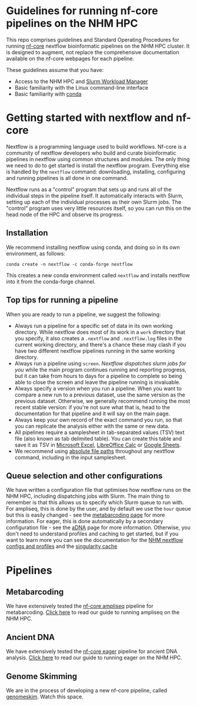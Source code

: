 # Guidelines for running nf-core pipelines on the NHM HPC

This repo comprises guidelines and Standard Operating Procedures for running [nf-core](https://nf-co.re/) nextflow bioinformatic pipelines on the NHM HPC cluster. It is designed to augment, not replace the comprehensive documentation available on the nf-core webpages for each pipeline. 

These guidelines assume that you have:
* Access to the NHM HPC and [Slurm Workload Manager](https://slurm.schedmd.com/documentation.html)
* Basic familiarity with the Linux command-line interface
* Basic familiarity with [conda](https://docs.conda.io/en/latest/)

# Getting started with nextflow and nf-core

Nextflow is a programming language used to build workflows. Nf-core is a community of nextflow developers who build and curate bioinformatic pipelines in nextflow using common structures and modules. The only thing we need to do to get started is install the nextflow program. Everything else is handled by the `nextflow` command: downloading, installing, configuring and running pipelines is all done in one command. 

Nextflow runs as a "control" program that sets up and runs all of the individual steps in the pipeline itself. It automatically interacts with Slurm, setting up each of the individual processes as their own Slurm jobs. The "control" program uses very little resources itself, so you can run this on the head node of the HPC and observe its progress.

## Installation

We recommend installing nextflow using conda, and doing so in its own environment, as follows:
```
conda create -n nextflow -c conda-forge nextflow
```
This creates a new conda environment called `nextflow` and installs nextflow into it from the conda-forge channel. 

## Top tips for running a pipeline

When you are ready to run a pipeline, we suggest the following:

* Always run a pipeline for a specific set of data in its own working directory. While nextflow does most of its work in a `work` directory that you specify, it also creates a `.nextflow` and `.nextflow.log` files in the current working directory, and there's a chance these may clash if you have two different nextflow pipelines running in the same working directory.
* Always run a pipeline using `screen`. *Nextflow dispatches slurm jobs for you* while the main program continues running and reporting progress, but it can take from hours to days for a pipeline to complete so being able to close the screen and leave the pipeline running is invaluable.
* Always specify a version when you run a pipeline. When you want to compare a new run to a previous dataset, use the same version as the previous dataset. Otherwise, we generally recommend running the most recent stable version: if you're not sure what that is, head to the documentation for that pipeline and it will say on the main page.
* Always keep your own record of the exact command you run, so that you can replicate the analysis either with the same or new data.
* All pipelines require a samplesheet in tab-separated values (TSV) text file (also known as tab delimited table). You can create this table and save it as TSV in [Microsoft Excel](https://smallbusiness.chron.com/make-txt-tab-delimited-35511.html), [LibreOffice Calc](https://ask.libreoffice.org/t/how-to-generate-calc-tab-delimited-output/14591) or [Google Sheets](https://support.google.com/merchants/answer/160569?hl=en-GB).
* We recommend using [absolute file paths](https://www.linuxfoundation.org/blog/blog/classic-sysadmin-absolute-path-vs-relative-path-in-linux-unix) throughout any nextflow command, including in the input samplesheet.

## Queue selection and other configurations

We have written a configuration file that optimises how nextflow runs on the NHM HPC, including dispatching jobs with Slurm. The main thing to remember is that this allows us to specify which Slurm queue to run with. For ampliseq, this is done by the user, and by default we use the `hour` queue but this is easily changed - see the [metabarcoding page](metabarcoding.md) for more information. For eager, this is done automatically by a secondary configuration file - see the [aDNA](ancientDNA.md) page for more information. Otherwise, you don't need to understand profiles and caching to get started, but if you want to learn more you can see the documentation for the [NHM nextflow configs and profiles](configs.md) and the [singularity cache](singularity_cache.md)

# Pipelines

## Metabarcoding

We have extensively tested the [nf-core ampliseq](https://nf-co.re/ampliseq) pipeline for metabarcoding. [Click here](metabarcoding.md) to read our guide to running ampliseq on the NHM HPC.

## Ancient DNA

We have extensively tested the [nf-core eager](https://nf-co.re/eager) pipeline for ancient DNA analysis. [Click here](ancientDNA.md) to read our guide to running eager on the NHM HPC.

## Genome Skimming

We are in the process of developing a new nf-core pipeline, called [genomeskim](https://nf-co.re/genomeskim). Watch this space.
